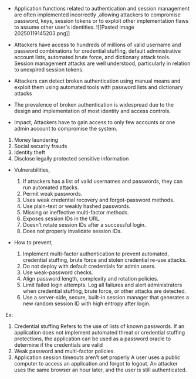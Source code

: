 - Application functions related to authentication and session management are often implemented incorrectly ,allowing attackers to compromise password, keys, session tokens or to exploit other implementation flaws to assume other user's identities.
![[Pasted image 20250119145203.png]]
- Attackers have access to hundreds of millions of valid username and password combinations for credential stuffing, default administrative account lists, automated brute force, and dictionary attack tools. Session management attacks are well understood, particularly in relation to unexpired session tokens.
- Attackers can detect broken authentication using manual means and exploit them using automated tools with password lists and dictionary attacks

- The prevalence of broken authentication is widespread due to the design and implementation of most identity and access controls. 

- Impact, 
Attackers have to gain access to only few accounts or one admin account to compromise the system.
1. Money laundering
2. Social security frauds
3. Identity theft
4. Disclose legally protected sensitive information

- Vulnerabilities, 
	1. If attackers has a list of valid usernames and passwords, they can run automated attacks. 
	2. Permit weak passwords.
	3. Uses weak credential recovery and forgot-password methods. 
	4. Use plain-text or weakly hashed passwords.
	5. Missing or ineffective multi-factor methods. 
	6. Exposes session IDs in the URL.
	7. Doesn't rotate session IDs after a successful login. 
	8. Does not properly invalidate session IDs. 

- How to prevent,
	1. Implement multi-factor authentication to prevent automated, credential stuffing, brute force and stolen credential re-use attacks. 
	2. Do not deploy with default credentials for admin users.
	3. Use weak-password checks. 
	4. Align password length, complexity and rotation policies.
	5. Limit failed login attempts. Log all failures and alert administrators when credential stuffing, brute force, or other attacks are detected.
	6. Use a server-side, secure, built-in session manager that generates a new random session ID with high entropy after login.

Ex:
1. Credential stuffing
	Refers to the use of lists of known passwords.
	If an application does not implement automated threat or credential stuffing protections, the application can be used as a password oracle to determine if the credentials are valid
2. Weak password and multi-factor policies.
3. Application session timeouts aren’t set properly
	A user uses a public computer to access an application and forgot to logout. An attacker uses the same browser an hour later, and the user is still authenticated.